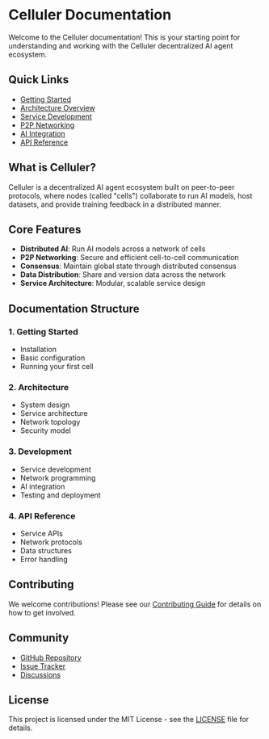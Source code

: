 # Celluler Documentation

Welcome to the Celluler documentation! This is your starting point for understanding and working with the Celluler decentralized AI agent ecosystem.

## Quick Links

- [Getting Started](getting-started.md)
- [Architecture Overview](architecture.md)
- [Service Development](services.md)
- [P2P Networking](networking.md)
- [AI Integration](ai.md)
- [API Reference](api.md)

## What is Celluler?

Celluler is a decentralized AI agent ecosystem built on peer-to-peer protocols, where nodes (called "cells") collaborate to run AI models, host datasets, and provide training feedback in a distributed manner.

## Core Features

- **Distributed AI**: Run AI models across a network of cells
- **P2P Networking**: Secure and efficient cell-to-cell communication
- **Consensus**: Maintain global state through distributed consensus
- **Data Distribution**: Share and version data across the network
- **Service Architecture**: Modular, scalable service design

## Documentation Structure

### 1. Getting Started
- Installation
- Basic configuration
- Running your first cell

### 2. Architecture
- System design
- Service architecture
- Network topology
- Security model

### 3. Development
- Service development
- Network programming
- AI integration
- Testing and deployment

### 4. API Reference
- Service APIs
- Network protocols
- Data structures
- Error handling

## Contributing

We welcome contributions! Please see our [Contributing Guide](contributing.md) for details on how to get involved.

## Community

- [GitHub Repository](https://github.com/yourusername/celluler)
- [Issue Tracker](https://github.com/yourusername/celluler/issues)
- [Discussions](https://github.com/yourusername/celluler/discussions)

## License

This project is licensed under the MIT License - see the [LICENSE](LICENSE) file for details. 